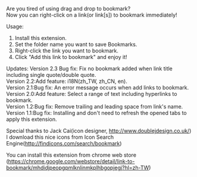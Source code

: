 Are you tired of using drag and drop to bookmark?  
Now you can right-click on a link(or link[s]) to bookmark immediately!  

Usage:  
1. Install this extension.  
2. Set the folder name you want to save Bookmarks.  
3. Right-click the link you want to bookmark.  
4. Click "Add this link to bookmark" and enjoy it!  

Updates:
Version 2.3 Bug fix: Fix no bookmark added when link title including single quote/double quote.  
Version 2.2:Add feature: i18N(zh_TW, zh_CN, en).  
Version 2.1:Bug fix: An error message occurs when add links to bookmark.  
Version 2.0:Add feature: Select a range of text including hyperlinks to bookmark.  
Version 1.2:Bug fix: Remove trailing and leading space from link's name.  
Version 1.1:Bug fix: Installing and don't need to refresh the opened tabs to apply this extension.  


Special thanks to Jack Cai(icon designer, http://www.doublejdesign.co.uk/)  
I download this nice icons from Icon Search Engine(http://findicons.com/search/bookmark)  

You can install this extension from chrome web store  
(https://chrome.google.com/webstore/detail/link-to-bookmark/mhdidjpeopgpmlknlinmkplhbgopjegj?hl=zh-TW)  